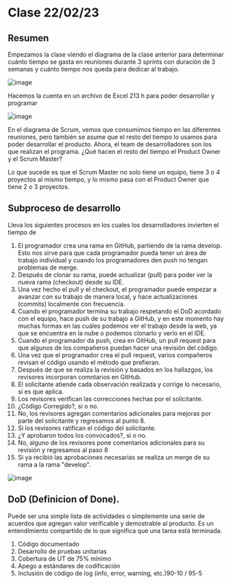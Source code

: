 # Clase 22/02/23 #
## Resumen ##

Empezamos la clase viendo el diagrama de la clase anterior para determinar cuánto tiempo se gasta en reuniones durante 3 sprints con duración de 3 semanas y cuánto tiempo nos queda para dedicar al trabajo.

![image](https://user-images.githubusercontent.com/123017277/220811274-6db9a67d-7ad1-4d35-b794-a0681b3b8892.png)

Hacemos la cuenta en un archivo de Excel 213 h para poder desarrollar y programar

![image](https://user-images.githubusercontent.com/123017277/220813408-9618deaf-1765-4791-b053-974a8a84c923.png)

En el diagrama de Scrum, vemos que consumimos tiempo en las diferentes reuniones, pero también se asume que el resto del tiempo lo usamos para poder desarrollar el producto. Ahora, el team de desarrolladores son los que realizan el programa. ¿Qué hacen el resto del tiempo el Product Owner y el Scrum Master?

Lo que sucede es que el Scrum Master no solo tiene un equipo, tiene 3 o 4 proyectos al mismo tiempo, y lo mismo pasa con el Product Owner que tiene 2 o 3 proyectos.

## Subproceso de desarrollo ##

Lleva los siguientes procesos en los cuales los desarrolladores invierten el tiempo de 

1. El programador crea una rama en GitHub, partiendo de la rama develop. Esto nos sirve para que cada programador pueda tener un área de trabajo individual y  cuando los programadores den push no tengan problemas de merge.
2. Después de clonar su rama, puede actualizar (pull) para poder ver la nueva rama (checkout) desde su IDE.
3. Una vez hecho el pull y el checkout, el programador puede empezar a avanzar con su trabajo de manera local, y hace actualizaciones (commits) localmente con              frecuencia.
4. Cuando el programador termina su trabajo respetando el DoD acordado con el equipo, hace push de su trabajo a GitHub, y en este momento hay muchas formas en las 
   cuáles podemos ver el trabajo desde la web, ya que se encuentra en la nube o podemos clonarlo y verlo en el IDE.
5. Cuando el programador da push, crea en GitHub, un pull request para que algunos de los compañeros puedan hacer una revisión del código.
6. Una vez que el programador crea el pull request, varios compañeros revisan el código usando el método que prefieran.
7. Después de que se realiza la revisión y basados en los hallazgos, los revisores incorporan comntarios en GitHub.
8. El solicitante atiende cada observación realizada y corrige lo necesario, si es que aplica.
9. Los revisores verifican las correcciones hechas por el solicitante.
10. ¿Código Corregido?, si o no.
11. No, los revisores agregan comentarios adicionales para mejoras por parte del solicitante y regresamos al punto 8.
12. Si los revisores ratifican el código del solicitante.
13. ¿Y aprobaron todos los convocados?, si o no.
14. No, alguno de los revisores pone comentarios adicionales para su revisión y regresamos al paso 8
15. Si ya recibió las aprobaciones necesarias se realiza un merge de su rama a la rama "develop".
 
![image](https://user-images.githubusercontent.com/123017277/220829189-711640bc-7ff4-43bf-9daa-98bda0873c93.png)

## DoD (Definicion of Done). ##

Puede ser una simple lista de actividades o simplemente una serie de acuerdos que agregan valor verificable y demostrable al producto. Es un entendimiento compartido de lo que significa que una tarea está terminada.

1. Código documentado
2. Desarrollo de pruebas unitarias
3. Cobertura de UT de 75% mínimo
4. Apego a estándares de codificación
5. Inclusión de código de log (info, error, warning, etc.)90-10 / 95-5
